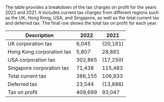 The table provides a breakdown of the tax charges on profit for the years 2022 and 2021. It includes current tax charges from different regions such as the UK, Hong Kong, USA, and Singapore, as well as the total current tax and deferred tax. The final row shows the total tax on profit for each year.


| Description                  | 2022   | 2021    |
|------------------------------|--------|---------|
| UK corporation tax           | 6,045  | (20,161)|
| Hong Kong corporation tax    | 5,807  | 28,861  |
| USA corporation tax          | 302,865| (17,250)|
| Singapore corporation tax    | 71,438 | 115,483 |
| Total current tax            | 386,155| 106,933 |
| Deferred tax                 | 23,544 | (13,886)|
| Tax on profit                | 409,699| 93,047  |